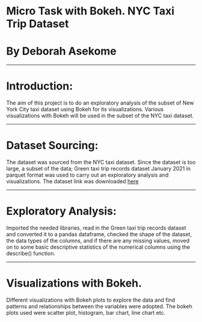 # Micro Task with Bokeh. NYC Taxi Trip Dataset

# By Deborah Asekome


----
# Introduction: 
The aim of this project is to do an exploratory analysis of the subset of New York City taxi dataset using Bokeh for its visualizations. Various visualizations with Bokeh will be used in the subset of the NYC taxi dataset.


-----
# Dataset Sourcing: 
The dataset was sourced from the NYC taxi dataset. Since the dataset is too large, a subset of the data; Green taxi trip records dataset January 2021 in parquet format was used to carry out an exploratory analysis and visualizations. The dataset link was downloaded [here](https://www.nyc.gov/site/tlc/about/tlc-trip-record-data.page)


-----
# Exploratory Analysis: 
 Imported the needed libraries, read in the Green taxi trip records dataset and converted it to a pandas dataframe, checked the shape of the dataset, the data types of the columns, and if there are any missing values, moved on to some basic descriptive statistics of the numerical columns using the describe() function.


----
# Visualizations with Bokeh. 
Different visualizations with Bokeh plots to explore the data and find patterns and relationships between the variables were adopted. The bokeh plots used were scatter plot, histogram, bar chart, line chart etc.

